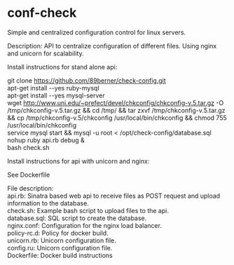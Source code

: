 # conf-check
Simple and centralized configuration control for linux servers.<br/>

Description: API to centralize configuration of different files. Using nginx and unicorn for scalability.<br/>

Install instructions for stand alone api:<br/>

git clone https://github.com/89berner/check-config.git <br/>
apt-get install --yes ruby-mysql<br/>
apt-get install --yes mysql-server<br/>
wget http://www.uni.edu/~prefect/devel/chkconfig/chkconfig-v.5.tar.gz -O /tmp/chkconfig-v.5.tar.gz && cd /tmp/ && tar zxvf /tmp/chkconfig-v.5.tar.gz && cp /tmp/chkconfig-v.5/chkconfig /usr/local/bin/chkconfig && chmod 755 /usr/local/bin/chkconfig<br/>
service mysql start &&  mysql -u root < /opt/check-config/database.sql<br/>
nohup ruby api.rb debug &<br/>
bash check.sh<br/>

Install instructions for api with unicorn and nginx:<br/>

See Dockerfile<br/>

File description:<br/>
api.rb: Sinatra based web api to receive files as POST request and upload information to the database.<br/>
check.sh: Example bash script to upload files to the api.<br/>
database.sql: SQL script to create the database.<br/>
nginx.conf: Configuration for the nginx load balancer.<br/>
policy-rc.d: Policy for docker build.<br/>
unicorn.rb:  Unicorn configuration file.<br/>
config.ru: Unicorn configuration file.<br/>
Dockerfile: Docker build instructions<br/>

